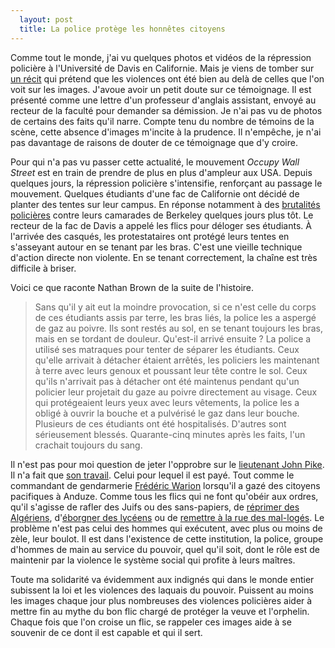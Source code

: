 ```yaml
---
  layout: post
  title: La police protège les honnêtes citoyens
---
```


Comme tout le monde, j'ai vu quelques photos et vidéos de la répression policière à l'Université de Davis en Californie. Mais je viens de tomber sur [un récit][testimony] qui prétend que les violences ont été bien au delà de celles que l'on voit sur les images. J'avoue avoir un petit doute sur ce témoignage. Il est présenté comme une lettre d'un professeur d'anglais assistant, envoyé au recteur de la faculté pour demander sa démission. Je n'ai pas vu de photos de certains des faits qu'il narre. Compte tenu du nombre de témoins de la scène, cette absence d'images m'incite à la prudence. Il n'empêche, je n'ai pas davantage de raisons de douter de ce témoignage que d'y croire.

[video]: http://www.dailymotion.com/video/xf7czf_video-du-lyceen-blesse-par-un-tir-d_news
[testimony]: http://bicyclebarricade.wordpress.com/2011/11/19/open-letter-to-chancellor-linda-p-b-katehi/

Pour qui n'a pas vu passer cette actualité, le mouvement *Occupy Wall Street* est en train de prendre de plus en plus d'ampleur aux USA. Depuis quelques jours, la répression policière s'intensifie, renforçant au passage le mouvement. Quelques étudiants d'une fac de Californie ont décidé de planter des tentes sur leur campus. En réponse notamment à des [brutalités policières][berkeley] contre leurs camarades de Berkeley quelques jours plus tôt. Le recteur de la fac de Davis a appelé les flics pour déloger ses étudiants. À l'arrivée des casqués, les protestataires ont protégé leurs tentes en s'asseyant autour en se tenant par les bras. C'est une vieille technique d'action directe non violente. En se tenant correctement, la chaîne est très difficile à briser.

[berkeley]: http://www.youtube.com/watch?v=nQw7wSGrfYk

Voici ce que raconte Nathan Brown de la suite de l'histoire.

> Sans qu'il y ait eut la moindre provocation, si ce n'est celle du corps de ces étudiants assis par terre, les bras liés, la police les a aspergé de gaz au poivre. Ils sont restés au sol, en se tenant toujours les bras, mais en se tordant de douleur. Qu'est-il arrivé ensuite&nbsp;? La police a utilisé ses matraques pour tenter de séparer les étudiants. Ceux qu'elle arrivait à détacher étaient arrêtés, les policiers les maintenant à terre avec leurs genoux et poussant leur tête contre le sol. Ceux qu'ils n'arrivait pas à détacher ont été maintenus pendant qu'un policier leur projetait du gaze au poivre directement au visage. Ceux qui protégeaient leurs yeux avec leurs vêtements, la police les a obligé à ouvrir la bouche et a pulvérisé le gaz dans leur bouche. Plusieurs de ces étudiants ont été hospitalisés. D'autres sont sérieusement blessés. Quarante-cinq minutes après les faits, l'un crachait toujours du sang. 

Il n'est pas pour moi question de jeter l'opprobre sur le [lieutenant John Pike][pike]. Il n'a fait que [son travail][work]. Celui pour lequel il est payé. Tout comme le commandant de gendarmerie [Frédéric Warion][Warion] lorsqu'il a gazé des citoyens pacifiques à Anduze. Comme tous les flics qui ne font qu'obéir aux ordres, qu'il s'agisse de rafler des Juifs ou des sans-papiers, de [réprimer des Algériens][61], d'[éborgner des lycéens][montreuil] ou de [remettre à la rue des mal-logés][courneuve]. Le problème n'est pas celui des hommes qui exécutent, avec plus ou moins de zèle, leur boulot. Il est dans l'existence de cette institution, la police, groupe d'hommes de main au service du pouvoir, quel qu'il soit, dont le rôle est de maintenir par la violence le système social qui profite à leurs maîtres.

Toute ma solidarité va évidemment aux indignés qui dans le monde entier subissent la loi et les violences des laquais du pouvoir. Puissent au moins les images chaque jour plus nombreuses des violences policières aider à mettre fin au mythe du bon flic chargé de protéger la veuve et l'orphelin. Chaque fois que l'on croise un flic, se rappeler ces images aide à se souvenir de ce dont il est capable et qui il sert.

[pike]: http://a.yfrog.com/img740/1040/azxzh.jpg
[work]: http://davisenterprise.s3-website-us-east-1.amazonaws.com/wp-content/uploads/2011/11/OccupyUCD3.jpg
[warion]: http://www.dailymotion.com/video/xgp1ko_violences-des-forces-de-l-ordre-gratuites_news
[61]: http://www.raspouteam.org/1961/
[montreuil]: http://www.dailymotion.com/video/xf7czf_video-du-lyceen-blesse-par-un-tir-d_news
[courneuve]: http://www.dailymotion.com/video/xe6kq1_une-expulsion-a-la-courneuve-des-vi_news

